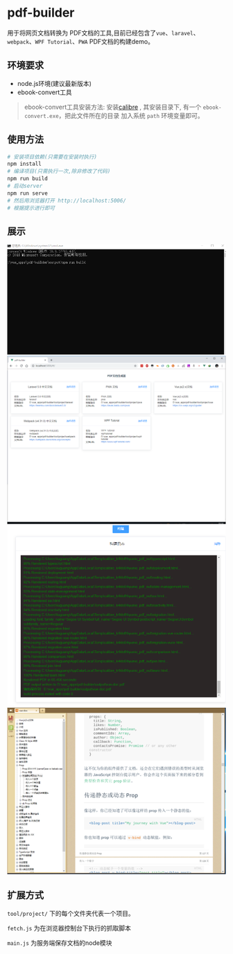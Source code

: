 

# pdf-builder

用于将网页文档转换为 PDF文档的工具,目前已经包含了`vue`、`laravel`、`webpack`、`WPF Tutorial`、`PWA` PDF文档的构建demo。

## 环境要求

- node.js环境(建议最新版本)
- ebook-convert工具

> ebook-convert工具安装方法:
> 安装[calibre](https://calibre-ebook.com/download) , 其安装目录下, 有一个 `ebook-convert.exe`，把此文件所在的目录
> 加入系统 `path` 环境变量即可。
>

## 使用方法

```bash
# 安装项目依赖(只需要在安装时执行)
npm install
# 编译项目(只需执行一次,除非修改了代码)
npm run build
# 启动server
npm run serve
# 然后用浏览器打开 http://localhost:5006/
# 根据提示进行即可
```

## 展示

![npm](images/npm.gif)
![web](images/web.png)
![build](images/build.png)
![pdf](images/pdf_preview.png)

## 扩展方式

`tool/project/` 下的每个文件夹代表一个项目。

`fetch.js` 为在浏览器控制台下执行的抓取脚本

`main.js` 为服务端保存文档的node模块

